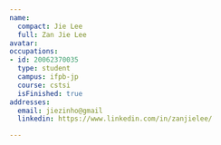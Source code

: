 ```yaml
---
name:
  compact: Jie Lee
  full: Zan Jie Lee
avatar:
occupations:
- id: 20062370035
  type: student
  campus: ifpb-jp
  course: cstsi
  isFinished: true
addresses:
  email: jiezinho@gmail
  linkedin: https://www.linkedin.com/in/zanjielee/

---
```

